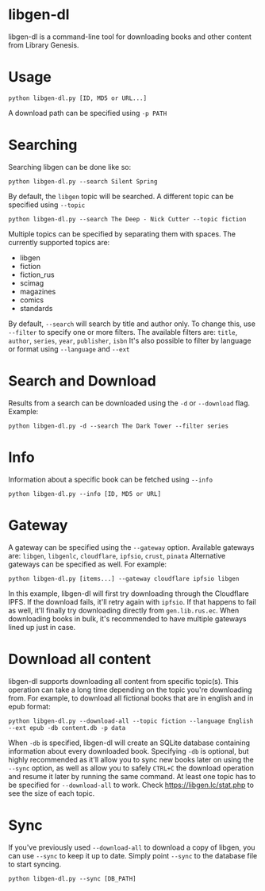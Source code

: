 ﻿# libgen-dl
libgen-dl is a command-line tool for downloading books and other content from Library Genesis.
# Usage

    python libgen-dl.py [ID, MD5 or URL...]
   
A download path can be specified using `-p PATH`
# Searching
Searching libgen can be done like so:

    python libgen-dl.py --search Silent Spring
By default, the `libgen` topic will be searched.
A different topic can be specified using `--topic`

    python libgen-dl.py --search The Deep - Nick Cutter --topic fiction
Multiple topics can be specified by separating them with spaces.
The currently supported topics are:

 - libgen
 - fiction
 - fiction_rus
 - scimag
 - magazines
 - comics
 - standards

By default, `--search` will search by title and author only. To change this, use `--filter` to specify one or more filters. The available filters are: `title`, `author`, `series`, `year`, `publisher`, `isbn`
It's also possible to filter by language or format using `--language` and `--ext`
# Search and Download
Results from a search can be downloaded using the `-d` or `--download` flag.
Example:

    python libgen-dl.py -d --search The Dark Tower --filter series
# Info
Information about a specific book can be fetched using `--info`

    python libgen-dl.py --info [ID, MD5 or URL]
# Gateway
A gateway can be specified using the `--gateway` option. Available gateways are: `libgen`, `libgenlc`, `cloudflare`, `ipfsio`, `crust`, `pinata`
Alternative gateways can be specified as well. For example:

    python libgen-dl.py [items...] --gateway cloudflare ipfsio libgen
In this example, libgen-dl will first try downloading through the Cloudflare IPFS. If the download fails, it'll retry again with `ipfsio`.  If that happens to fail as well, it'll finally try downloading directly from `gen.lib.rus.ec`.
When downloading books in bulk, it's recommended to have multiple gateways lined up just in case.
# Download all content
libgen-dl supports downloading all content from specific topic(s).
This operation can take a long time depending on the topic you're downloading from.
For example, to download all fictional books that are in english and in epub format:

    python libgen-dl.py --download-all --topic fiction --language English --ext epub -db content.db -p data
When `-db` is specified, libgen-dl will create an SQLite database containing information about every downloaded book. Specifying `-db` is optional, but highly recommended as it'll allow you to sync new books later on using the `--sync` option, as well as allow you to safely `CTRL+C` the download operation and resume it later by running the same command.
At least one topic has to be specified for `--download-all` to work.
Check https://libgen.lc/stat.php to see the size of each topic.
# Sync
If you've previously used `--download-all` to download a copy of libgen, you can use `--sync` to keep it up to date. Simply point `--sync` to the database file to start syncing.

    python libgen-dl.py --sync [DB_PATH]

